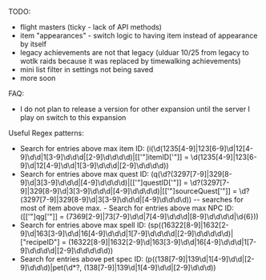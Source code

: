 TODO:
- flight masters (ticky - lack of API methods)
- item "appearances" - switch logic to having item instead of appearance by itself
- legacy achievements are not that legacy (ulduar 10/25 from legacy to wotlk raids because it was replaced by timewalking achievements)
- mini list filter in settings not being saved
- more soon

FAQ:
- I do not plan to release a version for other expansion until the server I play on switch to this expansion

Useful Regex patterns:
- Search for entries above max item ID:
(i\(\d(1235[4-9]|123[6-9]\d|12[4-9]\d\d|1[3-9]\d\d\d|[2-9]\d\d\d\d)|\[['"]itemID['"]\] = \d(1235[4-9]|123[6-9]\d|12[4-9]\d\d|1[3-9]\d\d\d|[2-9]\d\d\d\d))
- Search for entries above max quest ID:
(q\(\d?(3297[7-9]|329[8-9]\d|3[3-9]\d\d\d|[4-9]\d\d\d\d)|\[['"]questID['"]\] = \d?(3297[7-9]|329[8-9]\d|3[3-9]\d\d\d|[4-9]\d\d\d\d)|\[['"]sourceQuest['"]\] = \d?(3297[7-9]|329[8-9]\d|3[3-9]\d\d\d|[4-9]\d\d\d\d)) -- searches for most of item above max. - Search for entries above max NPC ID:
(\[['"]qg['"]\] = (7369[2-9]|73[7-9]\d\d|7[4-9]\d\d\d|[8-9]\d\d\d\d|\d{6}))
- Search for entries above max spell ID:
(sp\((16322[8-9]|1632[2-9]\d|163[3-9]\d\d|16[4-9]\d\d\d|1[7-9]\d\d\d\d|[2-9]\d\d\d\d\d)|\["recipeID"\] = (16322[8-9]|1632[2-9]\d|163[3-9]\d\d|16[4-9]\d\d\d|1[7-9]\d\d\d\d|[2-9]\d\d\d\d\d))
- Search for entries above pet spec ID:
(p\((138[7-9]|139\d|1[4-9]\d\d|[2-9]\d\d\d)|pet\(\d*?, (138[7-9]|139\d|1[4-9]\d\d|[2-9]\d\d\d))